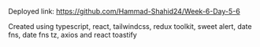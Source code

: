 Deployed link: https://github.com/Hammad-Shahid24/Week-6-Day-5-6

Created using typescript, react, tailwindcss, redux toolkit, sweet alert, date fns, date fns tz, axios and react toastify
